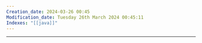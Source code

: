 ```yaml
---
Creation_date: 2024-03-26 00:45
Modification_date: Tuesday 26th March 2024 00:45:11
Indexes: "[[java]]"
---
```



----





